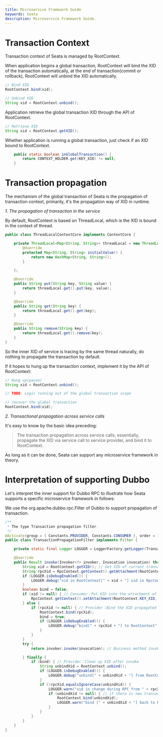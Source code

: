 ```yaml
---
title: Microservice Framework Guide
keywords: Seata
description: Microservice Framework Guide.
---
```


# Transaction Context

Transaction context of Seata is managed by RootContext.

When application begins a global transaction, RootContext will bind the XID of the transaction automatically, at the end of transaction(commit or rollback), RootContext will unbind the XID automatically.

```java
// Bind XID
RootContext.bind(xid);

// Unbind XID
String xid = RootContext.unbind();
```

Application retrieve the global transaction XID through the API of RootContext.

```java
// Retrieve XID
String xid = RootContext.getXID();
```
Whether application is running a global transaction, just check if an XID bound to RootContext.

```java
    public static boolean inGlobalTransaction() {
        return CONTEXT_HOLDER.get(KEY_XID) != null;
    }
```

# Transaction propagation

The mechanism of the global transaction of Seata is the propagation of transaction context,  primarily, it's the propagation way of XID in runtime.

*1. The propagation of transaction in the service*

By default, RootContext is based on ThreadLocal, which is the XID is bound in the context of thread.

```java
public class ThreadLocalContextCore implements ContextCore {

    private ThreadLocal<Map<String, String>> threadLocal = new ThreadLocal<Map<String, String>>() {
        @Override
        protected Map<String, String> initialValue() {
            return new HashMap<String, String>();
        }

    };

    @Override
    public String put(String key, String value) {
        return threadLocal.get().put(key, value);
    }

    @Override
    public String get(String key) {
        return threadLocal.get().get(key);
    }

    @Override
    public String remove(String key) {
        return threadLocal.get().remove(key);
    }
}
```

So the inner XID of service is tracing by the same thread naturally, do nothing to propagate the transaction by default.

If it hopes to hung up the transaction context, implement it by the API of RootContext:

```java
// Hung up(pause)
String xid = RootContext.unbind();

// TODO: Logic running out of the global transaction scope

// recover the global transaction
RootContext.bind(xid);

```

*2. Transactional propagation across service calls*

It's easy to know by the basic idea preceding:

> The transaction propagation across service calls, essentially, propagate the XID via service call to service provider, and bind it to RootContext.

As long as it can be done, Seata can support any microservice framework in theory.

# Interpretation of supporting Dubbo

Let's interpret the inner support for Dubbo RPC to illustrate how Seata supports a specific microservice framework in follows:

We use the org.apache.dubbo.rpc.Filter of Dubbo to support propagation of transaction.

```java
/**
 * The type Transaction propagation filter.
 */
@Activate(group = { Constants.PROVIDER, Constants.CONSUMER }, order = 100)
public class TransactionPropagationFilter implements Filter {

    private static final Logger LOGGER = LoggerFactory.getLogger(TransactionPropagationFilter.class);

    @Override
    public Result invoke(Invoker<?> invoker, Invocation invocation) throws RpcException {
        String xid = RootContext.getXID(); // Get XID of current transaction
        String rpcXid = RpcContext.getContext().getAttachment(RootContext.KEY_XID); // Acquire the XID from RPC invoke
        if (LOGGER.isDebugEnabled()) {
            LOGGER.debug("xid in RootContext[" + xid + "] xid in RpcContext[" + rpcXid + "]");
        }
        boolean bind = false;
        if (xid != null) { // Consumer：Put XID into the attachment of RPC
            RpcContext.getContext().setAttachment(RootContext.KEY_XID, xid);
        } else {
            if (rpcXid != null) { // Provider：Bind the XID propagated by RPC to current runtime
                RootContext.bind(rpcXid);
                bind = true;
                if (LOGGER.isDebugEnabled()) {
                    LOGGER.debug("bind[" + rpcXid + "] to RootContext");
                }
            }
        }
        try {
            return invoker.invoke(invocation); // Business method invoke

        } finally {
            if (bind) { // Provider：Clean up XID after invoke
                String unbindXid = RootContext.unbind();
                if (LOGGER.isDebugEnabled()) {
                    LOGGER.debug("unbind[" + unbindXid + "] from RootContext");
                }
                if (!rpcXid.equalsIgnoreCase(unbindXid)) {
                    LOGGER.warn("xid in change during RPC from " + rpcXid + " to " + unbindXid);
                    if (unbindXid != null) { // if there is new transaction begin, can't do clean up
                        RootContext.bind(unbindXid);
                        LOGGER.warn("bind [" + unbindXid + "] back to RootContext");
                    }
                }
            }
        }
    }
}
```

